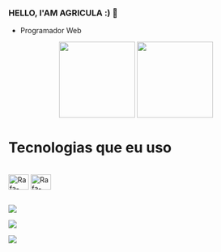 ### HELLO, I'AM AGRICULA :) 👋

- Programador Web


<div align="center">
 
  <img height="150em" src="https://github-readme-stats.vercel.app/api?username=LucasAprigio&show_icons=true&theme=dark&include_all_commits=true&count_private=true%22/%3E">
  
 <img height="150em" src="https://github-readme-stats.vercel.app/api/top-langs/?username=LucasAprigio&layout=compact&langs_count=7&theme=dark">
</div> 


  # Tecnologias que eu uso 

  <div style="display: inline_block"><br>
  <img align= "center" alt= "Rafa-HTML" height="30" width="40" src="https://raw.githubusercontent.com/devicons/devicon/master/icons/html5/html5-original.svg%22%3E">
  <img align= "center" alt= "Rafa-CSS" height="30" width="40" src="https://raw.githubusercontent.com/devicons/devicon/master/icons/css3/css3-original.svg%22%3E">
</div>

  ## 

  <div>
     <a href="https://www.instagram.com/_lczn/" target="_blank"><img src="https://img.shields.io/badge/-Instagram-%23E4405F?style=for-the-badge&logo=instagram&logoColor=white" target="_blank"></a>
  
  <a href = "mailto:lucasaprigio335@gmail.com"><img src="https://img.shields.io/badge/-Gmail-%23333?style=for-the-badge&logo=gmail&logoColor=white" target="_blank"></a>
  
  <a href="https://www.linkedin.com/in/lucas-aprigio-9a8aa3217/" target="_blank"><img src="https://img.shields.io/badge/-LinkedIn-%230077B5?style=for-the-badge&logo=linkedin&logoColor=white" target="_blank"></a> 
    <div>

 
